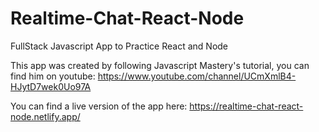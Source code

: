 # Realtime-Chat-React-Node

FullStack Javascript App to Practice React and Node

This app was created by following Javascript Mastery's tutorial,
you can find him on youtube: https://www.youtube.com/channel/UCmXmlB4-HJytD7wek0Uo97A

You can find a live version of the app here: https://realtime-chat-react-node.netlify.app/